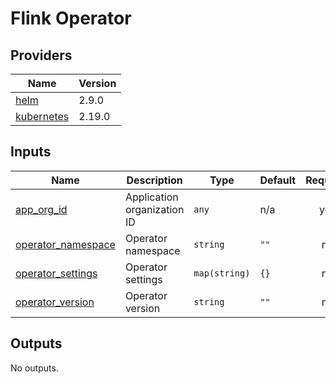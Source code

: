# Flink Operator

<!-- BEGINNING OF PRE-COMMIT-TERRAFORM DOCS HOOK -->
## Providers

| Name | Version |
|------|---------|
| <a name="provider_helm"></a> [helm](#provider\_helm) | 2.9.0 |
| <a name="provider_kubernetes"></a> [kubernetes](#provider\_kubernetes) | 2.19.0 |

## Inputs

| Name | Description | Type | Default | Required |
|------|-------------|------|---------|:--------:|
| <a name="input_app_org_id"></a> [app\_org\_id](#input\_app\_org\_id) | Application organization ID | `any` | n/a | yes |
| <a name="input_operator_namespace"></a> [operator\_namespace](#input\_operator\_namespace) | Operator namespace | `string` | `""` | no |
| <a name="input_operator_settings"></a> [operator\_settings](#input\_operator\_settings) | Operator settings | `map(string)` | `{}` | no |
| <a name="input_operator_version"></a> [operator\_version](#input\_operator\_version) | Operator version | `string` | `""` | no |

## Outputs

No outputs.
<!-- END OF PRE-COMMIT-TERRAFORM DOCS HOOK -->
